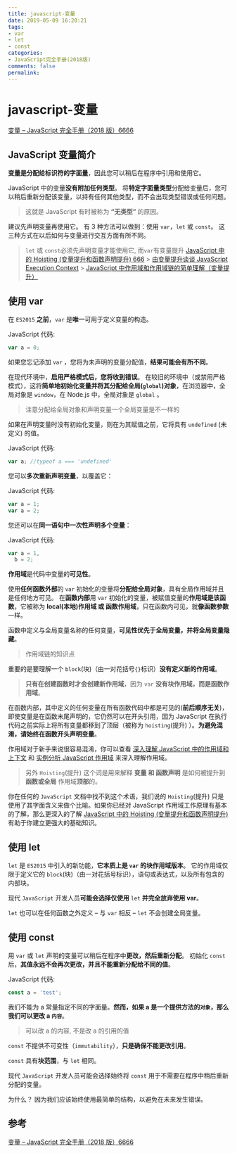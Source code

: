 ```yaml
---
title: javascript-变量
date: 2019-05-09 16:20:21
tags:
- var
- let
- const
categories:
- JavaScript完全手册(2018版)
comments: false
permalink:
---
```


# javascript-变量

[变量 – JavaScript 完全手册（2018 版）6666](https://www.html.cn/archives/10014)

## JavaScript 变量简介

**变量是分配给标识符的字面量**，因此您可以稍后在程序中引用和使用它。

JavaScript 中的变量**没有附加任何类型**。 将**特定字面量类型**分配给变量后，您可以稍后重新分配该变量，以持有任何其他类型，而不会出现类型错误或任何问题。

> 这就是 JavaScript 有时被称为 **“无类型”** 的原因。

建议先声明变量再使用它。 有 3 种方法可以做到：使用 `var`，`let` 或 `const`。 这三种方式在以后如何与变量进行交互方面有所不同。

> `let` 或 `const`必须先声明变量才能使用它, 而`var`有变量提升
> [JavaScript 中的 Hoisting (变量提升和函数声明提升) 666](https://www.css88.com/archives/7924) > [由变量提升谈谈 JavaScript Execution Context](https://juejin.im/post/5a5ee28f6fb9a01cbe655860) > [JavaScript 中作用域和作用域链的简单理解（变量提升）](https://www.cnblogs.com/buchongming/p/5858026.html)

## 使用 var

在 `ES2015` **之前**，`var` 是**唯一**可用于定义变量的构造。

JavaScript 代码:

```javascript
var a = 0;
```

如果您忘记添加 `var` ，您将为未声明的变量分配值，**结果可能会有所不同**。

在现代环境中，**启用严格模式后，您将收到错误**。 在较旧的环境中（或禁用严格模式），这将**简单地初始化变量并将其分配给全局(`global`)对象**，在浏览器中，全局对象是 `window`，在 Node.js 中，全局对象是 `global` 。

> 注意分配给全局对象和声明变量一个全局变量是不一样的

如果在声明变量时没有初始化变量，则在为其赋值之前，它将具有 `undefined` (未定义) 的值。

JavaScript 代码:

```javascript
var a; //typeof a === 'undefined'
```

您可以**多次重新声明变量**，以覆盖它：

JavaScript 代码:

```javascript
var a = 1;
var a = 2;
```

您还可以在**同一语句中一次性声明多个变量**：

JavaScript 代码:

```javascript
var a = 1,
  b = 2;
```

**作用域**是代码中变量的**可见性**。

使用**任何函数外部**的 `var` 初始化的变量将**分配给全局对象**，具有全局作用域并且是任何地方可见。
在**函数内部**用 `var` 初始化的变量，被赋值变量的**作用域是该函数**，它被称为 **local(本地)作用域 或 函数作用域**，只在函数内可见，就**像函数参数**一样。

函数中定义与全局变量名称的任何变量，**可见性优先于全局变量，并将全局变量隐藏**。

> 作用域链的知识点

重要的是要理解一个 `block`(块)（由一对花括号`{}`标识）**没有定义新的作用域**。

> **只有在创建函数时才会创建新作用域**，因为 `var` **没有块作用域，而是函数作用域**。

在函数内部，其中定义的任何变量在所有函数代码中都是可见的(**前后顺序无关**)，即使变量是在函数末尾声明的，它仍然可以在开头引用，因为 JavaScript 在执行代码之前实际上将所有变量都移到了顶层（被称为 `hoisting`(提升) ）。**为避免混淆，请始终在函数开头声明变量**。

作用域对于新手来说很容易混淆，你可以查看 [深入理解 JavaScript 中的作用域和上下文](https://www.html.cn/archives/7255) 和 [实例分析 JavaScript 作用域](https://www.html.cn/archives/7300) 来深入理解作用域。

> 另外 `Hoisting`(提升) 这个词是用来解释 **变量 和 函数声明** 是如何被提升到 **函数或全局** 作用域**顶部**的。

你在任何的 `JavaScript` 文档中找不到这个术语，我们说的 `Hoisting`(提升) 只是使用了其字面含义来做个比喻。如果你已经对 JavaScript 作用域工作原理有基本的了解，那么更深入的了解 [JavaScript 中的 Hoisting (变量提升和函数声明提升)](https://www.html.cn/archives/7924) 有助于你建立更强大的基础知识。

## 使用 let

`let` 是 `ES2015` 中引入的新功能，**它本质上是 `var` 的块作用域版本**。 它的作用域仅限于定义它的 `block`(块)（由一对花括号标识），语句或表达式，以及所有包含的内部块。

现代 `JavaScript` 开发人员**可能会选择仅使用** `let` **并完全放弃使用 var**。

`let` 也可以在任何函数之外定义 – 与 `var` 相反 – `let` 不会创建全局变量。

## 使用 const

用 `var` 或 `let` 声明的变量可以稍后在程序中**更改，然后重新分配**。 初始化 `const` 后，**其值永远不会再次更改，并且不能重新分配给不同的值**。

JavaScript 代码:

```javascript
const a = 'test';
```

我们不能为 a 常量指定不同的字面量。**然而，如果 a 是一个提供方法的`对象`，那么我们可以更改 a `内容`**。

> 可以改 a 的内容, 不是改 a 的引用的值

`const` 不提供不可变性（`immutability`），**只是确保不能更改引用**。

`const` 具有**块范围**，与 `let` 相同。

现代 `JavaScript` 开发人员可能会选择始终将 `const` 用于不需要在程序中稍后重新分配的变量。

为什么？ 因为我们应该始终使用最简单的结构，以避免在未来发生错误。

## 参考

[变量 – JavaScript 完全手册（2018 版）6666](https://www.html.cn/archives/10014)
